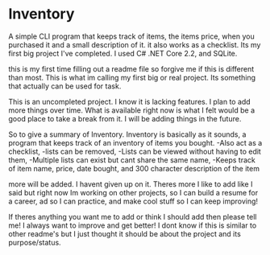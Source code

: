 # Inventory
A simple CLI program that keeps track of items, the items price, when you purchased it and a small description of it. 
it also works as a checklist. Its my first big project I've completed. I used C# .NET Core 2.2, and SQLite.

this is my first time filling out a readme file so forgive me if this is different than most.
This is what im calling my first big or real project. Its something that actually can be used for task.

This is an uncompleted project. I know it is lacking features. I plan to add more things over time. 
What is available right now is what I felt would be a good place to take a break from it.
I will be adding things in the future. 

So to give a summary of Inventory.
Inventory is basically as it sounds, a program that keeps track of an inventory of items you bought.
  -Also act as a checklist,
  -lists can be removed,
  -Lists can be viewed without having to edit them,
  -Multiple lists can exist but cant share the same name,
  -Keeps track of item name, price, date bought, and 300 character description of the item
  
  more will be added. I havent given up on it. Theres more I like to add like I said but right now 
  Im working on other projects, so I can build a resume for a career, ad so I can practice, 
  and make cool stuff so I can keep improving!
  
  If theres anything you want me to add or think I should add then please tell me! I always want to improve and get better!
  I dont know if this is similar to other readme's but I just thought it should be about the project and its purpose/status.
